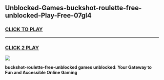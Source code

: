 
## Unblocked-Games-buckshot-roulette-free-unblocked-Play-Free-07gl4
<h3>
<a href="https://premium76.site?title=buckshot-roulette-free-unblocked&ref=21A">CLICK TO PLAY</a></h3>
<hr>

<h3>
<a href="https://premium76.site?title=buckshot-roulette-free-unblocked&ref=21A">CLICK 2 PLAY</a>
  
</h3>

<a href="https://premium76.site?title=buckshot-roulette-free-unblocked&ref=21A"><img src="https://clearcache.store/games.png"></a>


**buckshot-roulette-free-unblocked games unblocked: Your Gateway to Fun and Accessible Online Gaming**
